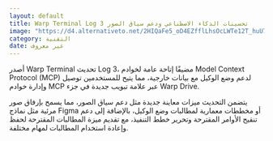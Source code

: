 ```yaml
---
layout: default
title: Warp Terminal Log 3 تحسينات الذكاء الاصطناعي ودعم سياق الصور
image: "https://d4.alternativeto.net/2HIQaFe5_oD4EZfflLhsOcLWTe12T_huU7eHyT38xJU/rs:fill:1520:760:0/g:ce:0:0/YWJzOi8vZGlzdC9jb250ZW50LzE3NDkxNjE5MTg2OTQucG5n.png"
category: التقنية
date: غير معروف
---
```


أصدر Warp Terminal تحديث Log 3، مضيفًا إتاحة عامة لخوادم Model Context Protocol (MCP) لدعم وضع الوكيل مع بيانات خارجية، مما يتيح للمستخدمين توصيل وإدارة خوادم MCP عبر علامة تبويب جديدة في جزء Warp Drive.

يتضمن التحديث ميزات معاينة جديدة مثل دعم سياق الصور، مما يسمح بإرفاق صور مرئية مثل نماذج Figma أو مخططات معمارية لمطالبات وضع الوكيل، بالإضافة إلى دعم تنقيح الأوامر المقترحة وتحرير خطط التنفيذ، مع تقديم ميزة المطالبات المقترحة لحفظ وإعادة استخدام المطالبات لمهام مختلفة.
